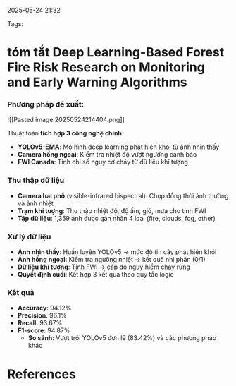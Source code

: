 2025-05-24 21:32


Tags:

# tóm tắt Deep Learning-Based Forest Fire Risk Research on Monitoring and Early Warning Algorithms

### **Phương pháp đề xuất:**
![[Pasted image 20250524214404.png]]

Thuật toán **tích hợp 3 công nghệ chính**:

- **YOLOv5-EMA**: Mô hình deep learning phát hiện khói từ ảnh nhìn thấy
- **Camera hồng ngoại**: Kiểm tra nhiệt độ vượt ngưỡng cảnh báo
- **FWI Canada**: Tính chỉ số nguy cơ cháy từ dữ liệu khí tượng

### **Thu thập dữ liệu**

- **Camera hai phổ** (visible-infrared bispectral): Chụp đồng thời ảnh thường và ảnh nhiệt
- **Trạm khí tượng**: Thu thập nhiệt độ, độ ẩm, gió, mưa cho tính FWI
- **Tập dữ liệu**: 1,359 ảnh được gán nhãn 4 loại (fire, clouds, fog, other)

### **Xử lý dữ liệu**

- **Ảnh nhìn thấy**: Huấn luyện YOLOv5 → mức độ tin cậy phát hiện khói
- **Ảnh hồng ngoại**: Kiểm tra ngưỡng nhiệt → kết quả nhị phân (0/1)
- **Dữ liệu khí tượng**: Tính FWI → cấp độ nguy hiểm cháy rừng
- **Quyết định cuối**: Kết hợp 3 kết quả theo quy tắc logic

### **Kết quả**

- **Accuracy**: 94.12%
- **Precision**: 96.1%
- **Recall**: 93.67%
- **F1-score**: 94.87%
	- **So sánh**: Vượt trội YOLOv5 đơn lẻ (83.42%) và các phương pháp khác


# References
